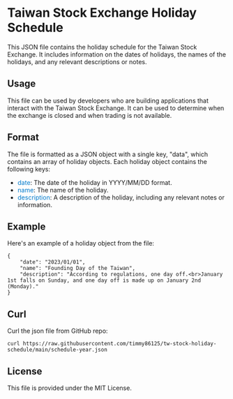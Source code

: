 # Taiwan Stock Exchange Holiday Schedule

This JSON file contains the holiday schedule for the Taiwan Stock Exchange. It includes information on the dates of holidays, the names of the holidays, and any relevant descriptions or notes.

## Usage

This file can be used by developers who are building applications that interact with the Taiwan Stock Exchange. It can be used to determine when the exchange is closed and when trading is not available.

## Format

The file is formatted as a JSON object with a single key, "data", which contains an array of holiday objects. Each holiday object contains the following keys:


<!-- Color for vscode darkblue readiable -->
<!-- <span style='color: #007acc'>date</span> -->

- <span style="color: #007acc">date</span>: The date of the holiday in YYYY/MM/DD format.
- <span style="color: #007acc">name</span>: The name of the holiday.
- <span style="color: #007acc">description</span>: A description of the holiday, including any relevant notes or information.


## Example

Here's an example of a holiday object from the file:

```
{
    "date": "2023/01/01",
    "name": "Founding Day of the Taiwan",
    "description": "According to regulations, one day off.<br>January 1st falls on Sunday, and one day off is made up on January 2nd (Monday)."
}
```

## Curl

Curl the json file from GitHub repo:

```
curl https://raw.githubusercontent.com/timmy86125/tw-stock-holiday-schedule/main/schedule-year.json
```

## License

This file is provided under the MIT License.
